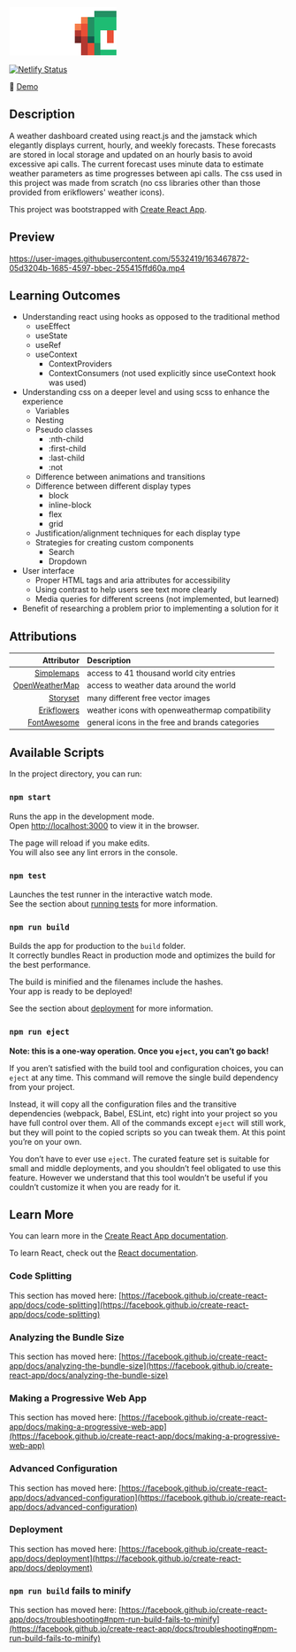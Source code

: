 ![Weather Or Not](/logo.svg)

[![Netlify Status](https://api.netlify.com/api/v1/badges/ad5270f6-de72-4a7e-a749-ede6d352b2ac/deploy-status)](https://app.netlify.com/sites/trusting-goldberg-c06bfd/deploys)

:link: [Demo](https://trusting-goldberg-c06bfd.netlify.app/)

## Description

A weather dashboard created using react.js and the jamstack which elegantly displays current, hourly, and weekly forecasts. These forecasts are stored in local storage and updated on an hourly basis to avoid excessive api calls. The current forecast uses minute data to estimate weather parameters as time progresses between api calls. The css used in this project was made from scratch (no css libraries other than those provided from erikflowers' weather icons).

This project was bootstrapped with [Create React App](https://github.com/facebook/create-react-app).

## Preview

https://user-images.githubusercontent.com/5532419/163467872-05d3204b-1685-4597-bbec-255415ffd60a.mp4

## Learning Outcomes

- Understanding react using hooks as opposed to the traditional method
    - useEffect
    - useState
    - useRef
    - useContext
        - ContextProviders
        - ContextConsumers (not used explicitly since useContext hook was used)
- Understanding css on a deeper level and using scss to enhance the experience
    - Variables
    - Nesting
    - Pseudo classes
        - :nth-child
        - :first-child
        - :last-child
        - :not
    - Difference between animations and transitions
    - Difference between different display types
        - block
        - inline-block
        - flex
        - grid
    - Justification/alignment techniques for each display type
    - Strategies for creating custom components
        - Search
        - Dropdown
- User interface
    - Proper HTML tags and aria attributes for accessibility
    - Using contrast to help users see text more clearly
    - Media queries for different screens (not implemented, but learned)
- Benefit of researching a problem prior to implementing a solution for it

## Attributions

| Attributor                                                 | Description                                     |
|-----------------------------------------------------------:|:------------------------------------------------|
| [Simplemaps](https://simplemaps.com/data/world-cities)     | access to 41 thousand world city entries        |
| [OpenWeatherMap](https://openweathermap.org)               | access to weather data around the world         |
| [Storyset](https://storyset.com)                           | many different free vector images               |
| [Erikflowers](https://erikflowers.github.io/weather-icons) | weather icons with openweathermap compatibility |
| [FontAwesome](https://fontawesome.com)                     | general icons in the free and brands categories |

## Available Scripts

In the project directory, you can run:

### `npm start`

Runs the app in the development mode.\
Open [http://localhost:3000](http://localhost:3000) to view it in the browser.

The page will reload if you make edits.\
You will also see any lint errors in the console.

### `npm test`

Launches the test runner in the interactive watch mode.\
See the section about [running tests](https://facebook.github.io/create-react-app/docs/running-tests) for more information.

### `npm run build`

Builds the app for production to the `build` folder.\
It correctly bundles React in production mode and optimizes the build for the best performance.

The build is minified and the filenames include the hashes.\
Your app is ready to be deployed!

See the section about [deployment](https://facebook.github.io/create-react-app/docs/deployment) for more information.

### `npm run eject`

**Note: this is a one-way operation. Once you `eject`, you can’t go back!**

If you aren’t satisfied with the build tool and configuration choices, you can `eject` at any time. This command will remove the single build dependency from your project.

Instead, it will copy all the configuration files and the transitive dependencies (webpack, Babel, ESLint, etc) right into your project so you have full control over them. All of the commands except `eject` will still work, but they will point to the copied scripts so you can tweak them. At this point you’re on your own.

You don’t have to ever use `eject`. The curated feature set is suitable for small and middle deployments, and you shouldn’t feel obligated to use this feature. However we understand that this tool wouldn’t be useful if you couldn’t customize it when you are ready for it.

## Learn More

You can learn more in the [Create React App documentation](https://facebook.github.io/create-react-app/docs/getting-started).

To learn React, check out the [React documentation](https://reactjs.org/).

### Code Splitting

This section has moved here: [https://facebook.github.io/create-react-app/docs/code-splitting](https://facebook.github.io/create-react-app/docs/code-splitting)

### Analyzing the Bundle Size

This section has moved here: [https://facebook.github.io/create-react-app/docs/analyzing-the-bundle-size](https://facebook.github.io/create-react-app/docs/analyzing-the-bundle-size)

### Making a Progressive Web App

This section has moved here: [https://facebook.github.io/create-react-app/docs/making-a-progressive-web-app](https://facebook.github.io/create-react-app/docs/making-a-progressive-web-app)

### Advanced Configuration

This section has moved here: [https://facebook.github.io/create-react-app/docs/advanced-configuration](https://facebook.github.io/create-react-app/docs/advanced-configuration)

### Deployment

This section has moved here: [https://facebook.github.io/create-react-app/docs/deployment](https://facebook.github.io/create-react-app/docs/deployment)

### `npm run build` fails to minify

This section has moved here: [https://facebook.github.io/create-react-app/docs/troubleshooting#npm-run-build-fails-to-minify](https://facebook.github.io/create-react-app/docs/troubleshooting#npm-run-build-fails-to-minify)
